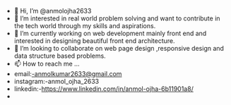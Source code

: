 - 👋 Hi, I’m @anmolojha2633
- 👀 I’m interested in real world problem solving and want to contribute in the tech world through my skills and aspirations.
- 🌱 I’m currently working on web development mainly front end and interested in designing beautiful front end architecture.
- 💞️ I’m looking to collaborate on web page design ,responsive design and data structure based problems.
- 📫 How to reach me ...
- email:-anmolkumar2633@gmail.com
- instagram:-anmol_ojha_2633
- linkedin:-https://www.linkedin.com/in/anmol-ojha-6b11901a8/
- 

<!---
anmolojha2633/anmolojha2633 is a ✨ special ✨ repository because its `README.md` (this file) appears on your GitHub profile.
You can click the Preview link to take a look at your changes.
--->
